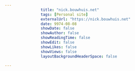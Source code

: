 ---
                title: "nick.bouwhuis.net"
                tags: [Personal site]
                externalUrl: "https://nick.bouwhuis.net"
                date: 9974-08-08
                showDate: false
                showAuthor: false
                showReadingTime: false
                showEdit: false
                showLikes: false
                showViews: false
                layoutBackgroundHeaderSpace: false
                ---
